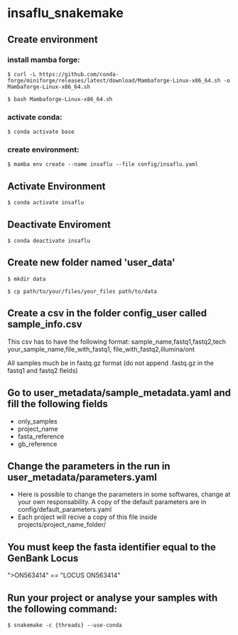 # insaflu_snakemake

## Create environment 

### install mamba forge:
    
   `$ curl -L https://github.com/conda-forge/miniforge/releases/latest/download/Mambaforge-Linux-x86_64.sh -o Mambaforge-Linux-x86_64.sh`
    
   `$ bash Mambaforge-Linux-x86_64.sh`

### activate conda:
    
   `$ conda activate base`

### create environment:
    
   `$ mamba env create --name insaflu --file config/insaflu.yaml`

## Activate Environment 
   `$ conda activate insaflu`

## Deactivate Enviroment
   `$ conda deactivate insaflu`

## Create new folder named 'user_data'
   `$ mkdir data`
   
   `$ cp path/to/your/files/your_files path/to/data`
## Create a csv in the folder config_user called sample_info.csv
 This csv has to have the following format: 
   sample_name,fastq1,fastq2,tech
   your_sample_name,file_with_fastq1, file_with_fastq2,illumina/ont

 All samples much be in fastq.gz format (do not append .fastq.gz in the fastq1 and fastq2 fields)
## Go to user_metadata/sample_metadata.yaml and fill the following fields
 - only_samples
 - project_name
 - fasta_reference
 - gb_reference

## Change the parameters in the run in user_metadata/parameters.yaml
   - Here is possible to change the parameters in some softwares, change at your own responsability. A copy of the default parameters are in config/default_parameters.yaml
   - Each project will recive a copy of this file inside projects/project_name_folder/

## You must keep the fasta identifier equal to the GenBank Locus
">ON563414" == "LOCUS       ON563414"

## Run your project or analyse your samples with the following command:
   `$ snakemake -c {threads} --use-conda`

